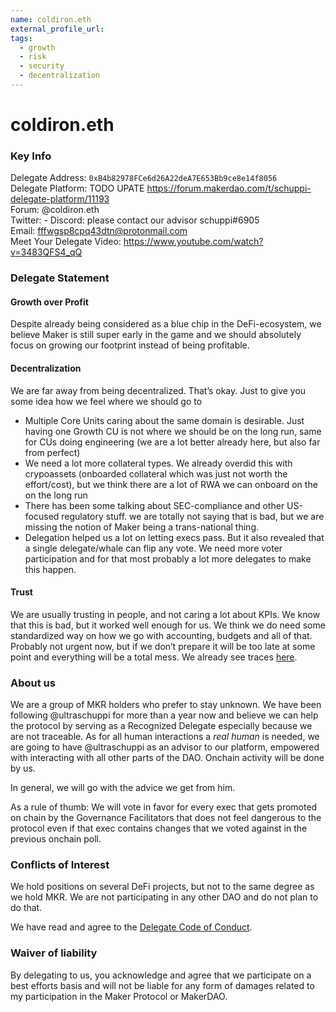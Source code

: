 ```yaml
---
name: coldiron.eth
external_profile_url:
tags:
  - growth
  - risk
  - security
  - decentralization
---
```


# coldiron.eth

### Key Info

Delegate Address: `0xB4b82978FCe6d26A22deA7E653Bb9ce8e14f8056`  
Delegate Platform: TODO UPATE https://forum.makerdao.com/t/schuppi-delegate-platform/11193  
Forum: @coldiron.eth   
Twitter: -
Discord: please contact our advisor schuppi#6905  
Email: fffwgsp8cpq43dtn@protonmail.com  
Meet Your Delegate Video: https://www.youtube.com/watch?v=3483QFS4_qQ 


### Delegate Statement
#### Growth over Profit

Despite already being considered as a blue chip in the DeFi-ecosystem, we believe Maker is still super early in the game and we should absolutely focus on growing our footprint instead of being profitable.

#### Decentralization
We are far away from being decentralized. That’s okay. Just to give you some idea how we feel where we should go to

* Multiple Core Units caring about the same domain is desirable. Just having one Growth CU is not where we should be on the long run, same for CUs doing engineering (we are a lot better already here, but also far from perfect)
* We need a lot more collateral types. We already overdid this with crypoassets (onboarded collateral which was just not worth the effort/cost), but we think there are a lot of RWA we can onboard on the on the long run
* There has been some talking about SEC-compliance and other US-focused regulatory stuff. we are totally not saying that is bad, but we are missing the notion of Maker being a trans-national thing. 
* Delegation helped us a lot on letting execs pass. But it also revealed that a single delegate/whale can flip any vote. We need more voter participation and for that most probably a lot more delegates to make this happen.

#### Trust
We are usually trusting in people, and not caring a lot about KPIs. We know that this is bad, but it worked well enough for us. We think we do need some standardized way on how we go with accounting, budgets and all of that. Probably not urgent now, but if we don’t prepare it will be too late at some point and everything will be a total mess. We already see traces [here](https://forum.makerdao.com/t/flip-flop-flap-delegate-llc-platform/9106/31).

### About us

We are a group of MKR holders who prefer to stay unknown. We have been following @ultraschuppi for more than a year now and believe we can help the protocol by serving as a Recognized Delegate especially because we are not traceable. As for all human interactions a _real human_ is needed, we are going to have @ultraschuppi as an advisor to our platform, empowered with interacting with all other parts of the DAO. Onchain activity will be done by us.

In general, we will go with the advice we get from him.

As a rule of thumb: We will vote in favor for every exec that gets promoted on chain by the Governance Facilitators that does not feel dangerous to the protocol even if that exec contains changes that we voted against in the previous onchain poll. 

### Conflicts of Interest

We hold positions on several DeFi projects, but not to the same degree as we hold MKR. We are not participating in any other DAO and do not plan to do that.

We have read and agree to the [Delegate Code of Conduct](https://forum.makerdao.com/t/recognised-delegate-code-of-conduct/9384).

### Waiver of liability

By delegating to us, you acknowledge and agree that we participate on a best efforts basis and will not be liable for any form of damages related to my participation in the Maker Protocol or MakerDAO.